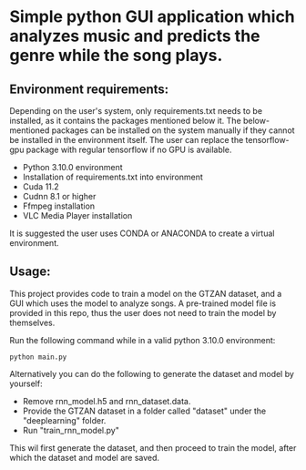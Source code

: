 # Simple python GUI application which analyzes music and predicts the genre while the song plays.

## Environment requirements:

Depending on the user's system, only requirements.txt needs to be installed, as it contains the packages mentioned below
it.
The below-mentioned packages can be installed on the system manually if they cannot be installed in the environment
itself.
The user can replace the tensorflow-gpu package with regular tensorflow if no GPU is available.

- Python 3.10.0 environment
- Installation of requirements.txt into environment
- Cuda 11.2
- Cudnn 8.1 or higher
- Ffmpeg installation
- VLC Media Player installation

It is suggested the user uses CONDA or ANACONDA to create a virtual environment.

## Usage:

This project provides code to train a model on the GTZAN dataset, and a GUI which uses the model to analyze songs.
A pre-trained model file is provided in this repo, thus the user does not need to train the model by themselves.

Run the following command while in a valid python 3.10.0 environment:

```
python main.py
```

Alternatively you can do the following to generate the dataset and model by yourself:

- Remove rnn_model.h5 and rnn_dataset.data.
- Provide the GTZAN dataset in a folder called "dataset" under the "deeplearning" folder.
- Run "train_rnn_model.py"

This wil first generate the dataset, and then proceed to train the model, after which the dataset and model are saved.